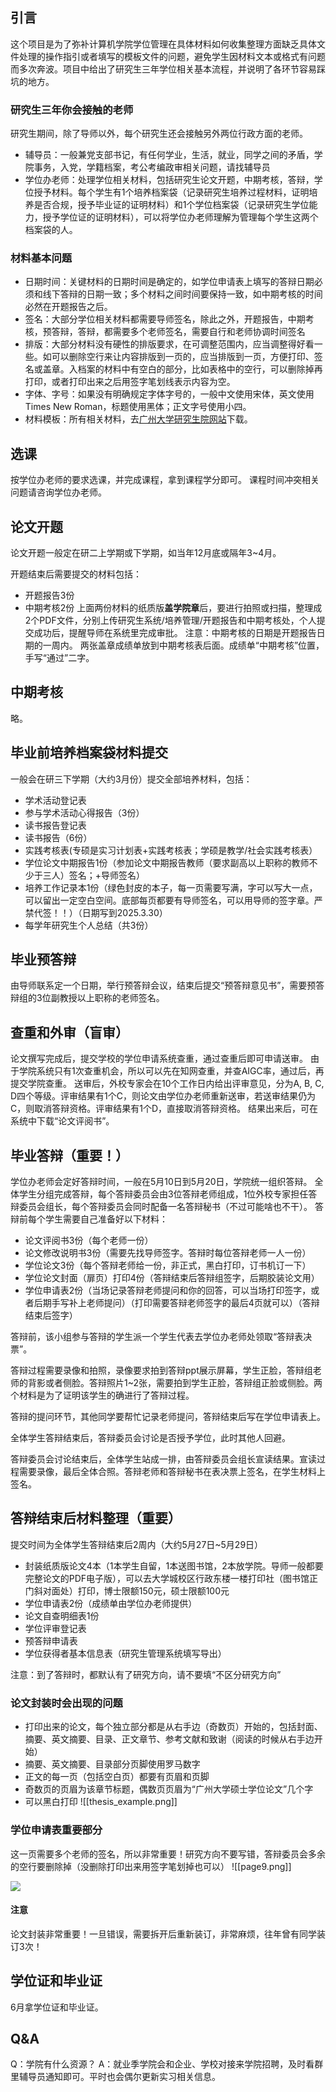 
## 引言

这个项目是为了弥补计算机学院学位管理在具体材料如何收集整理方面缺乏具体文件处理的操作指引或者填写的模板文件的问题，避免学生因材料文本或格式有问题而多次奔波。项目中给出了研究生三年学位相关基本流程，并说明了各环节容易踩坑的地方。

### 研究生三年你会接触的老师

研究生期间，除了导师以外，每个研究生还会接触另外两位行政方面的老师。
- 辅导员：一般兼党支部书记，有任何学业，生活，就业，同学之间的矛盾，学院事务，入党，学籍档案，考公考编政审相关问题，请找辅导员
- 学位办老师：处理学位相关材料，包括研究生论文开题，中期考核，答辩，学位授予材料。每个学生有1个培养档案袋（记录研究生培养过程材料，证明培养是否合规，授予毕业证的证明材料）和1个学位档案袋（记录研究生学位能力，授予学位证的证明材料），可以将学位办老师理解为管理每个学生这两个档案袋的人。

### 材料基本问题

- 日期时间：关键材料的日期时间是确定的，如学位申请表上填写的答辩日期必须和线下答辩的日期一致；多个材料之间时间要保持一致，如中期考核的时间必然在开题报告之后。
- 签名：大部分学位相关材料都需要导师签名，除此之外，开题报告，中期考核，预答辩，答辩，都需要多个老师签名，需要自行和老师协调时间签名
- 排版：大部分材料没有硬性的排版要求，在可调整范围内，应当调整得好看一些。如可以删除空行来让内容排版到一页的，应当排版到一页，方便打印、签名或盖章。入档案的材料中有空白的部分，比如表格中的空行，可以删除掉再打印，或者打印出来之后用签字笔划线表示内容为空。
- 字体、字号：如果没有明确规定字体字号的，一般中文使用宋体，英文使用Times New Roman，标题使用黑体；正文字号使用小四。
- 材料模板：所有相关材料，去[广州大学研究生院网站](https://yjsy.gzhu.edu.cn/xzzx.htm)下载。

## 选课

按学位办老师的要求选课，并完成课程，拿到课程学分即可。
课程时间冲突相关问题请咨询学位办老师。

## 论文开题

论文开题一般定在研二上学期或下学期，如当年12月底或隔年3~4月。

开题结束后需要提交的材料包括：
- 开题报告3份
- 中期考核2份
上面两份材料的纸质版**盖学院章**后，要进行拍照或扫描，整理成2个PDF文件，分别上传研究生系统/培养管理/开题报告和中期考核处，个人提交成功后，提醒导师在系统里完成审批。
注意：中期考核的日期是开题报告日期的一周内。
两张盖章成绩单放到中期考核表后面。成绩单“中期考核”位置，手写“通过”二字。

## 中期考核

略。

## 毕业前培养档案袋材料提交

一般会在研三下学期（大约3月份）提交全部培养材料，包括：
- 学术活动登记表
- 参与学术活动心得报告（3份）
- 读书报告登记表
- 读书报告（6份）
- 实践考核表(专硕是实习计划表+实践考核表；学硕是教学/社会实践考核表）
- 学位论文中期报告1份（参加论文中期报告教师（要求副高以上职称的教师不少于三人）签名；+导师签名）
- 培养工作记录本1份（绿色封皮的本子，每一页需要写满，字可以写大一点，可以留出一定空白空间。底部每页都要有导师签名，可以用导师的签字章。严禁代签！！）（日期写到2025.3.30）
- 每学年研究生个人总结（共3份）

## 毕业预答辩

由导师联系定一个日期，举行预答辩会议，结束后提交“预答辩意见书”，需要预答辩组的3位副教授以上职称的老师签名。

## 查重和外审（盲审）

论文撰写完成后，提交学校的学位申请系统查重，通过查重后即可申请送审。
由于学院系统只有1次查重机会，所以可以先在知网查重，并查AIGC率，通过后，再提交学院查重。
送审后，外校专家会在10个工作日内给出评审意见，分为A, B, C, D四个等级。评审结果有1个C，则论文由学位办老师重新送审，若送审结果仍为C，则取消答辩资格。评审结果有1个D，直接取消答辩资格。
结果出来后，可在系统中下载“论文评阅书”。

## 毕业答辩（重要！）

学位办老师会定好答辩时间，一般在5月10日到5月20日，学院统一组织答辩。
全体学生分组完成答辩，每个答辩委员会由3位答辩老师组成，1位外校专家担任答辩委员会组长，每个答辩委员会同时配备一名答辩秘书（不过可能啥也不干）。
答辩前每个学生需要自己准备好以下材料：
- 论文评阅书3份（每个老师一份）
- 论文修改说明书3份（需要先找导师签字。答辩时每位答辩老师一人一份）
- 学位论文3份（每个答辩老师给一份，非正式，黑白打印，订书机订一下）
- 学位论文封面（扉页）打印4份（答辩结束后答辩组签字，后期胶装论文用）
- 学位申请表2份（当场记录答辩老师提问和你的回答，可以当场打印签字，或者后期手写补上老师提问）（打印需要答辩老师签字的最后4页就可以）（答辩结束后签字）

答辩前，该小组参与答辩的学生派一个学生代表去学位办老师处领取“答辩表决票”。

答辩过程需要录像和拍照，录像要求拍到答辩ppt展示屏幕，学生正脸，答辩组老师的背影或者侧脸。答辩照片1~2张，需要拍到学生正脸，答辩组正脸或侧脸。两个材料是为了证明该学生的确进行了答辩过程。

答辩的提问环节，其他同学要帮忙记录老师提问，答辩结束后写在学位申请表上。

全体学生答辩结束后，答辩委员会讨论是否授予学位，此时其他人回避。

答辩委员会讨论结束后，全体学生站成一排，由答辩委员会组长宣读结果。宣读过程需要录像，最后全体合照。答辩老师和答辩秘书在表决票上签名，在学生材料上签名。

## 答辩结束后材料整理（重要）

提交时间为全体学生答辩结束后2周内（大约5月27日~5月29日）
- 封装纸质版论文4本（1本学生自留，1本送图书馆，2本放学院。导师一般都要完整论文的PDF电子版），可以去大学城校区行政东楼一楼打印社（图书馆正门斜对面处）打印，博士限额150元，硕士限额100元
- 学位申请表2份（成绩单由学位办老师提供）
- 论文自查明细表1份
- 学位评审登记表
- 预答辩申请表
- 学位获得者基本信息表（研究生管理系统填写导出）

注意：到了答辩时，都默认有了研究方向，请不要填“不区分研究方向”
### 论文封装时会出现的问题

- 打印出来的论文，每个独立部分都是从右手边（奇数页）开始的，包括封面、摘要、英文摘要、目录、正文章节、参考文献和致谢（阅读的时候从右手边开始）
- 摘要、英文摘要、目录部分页脚使用罗马数字
- 正文的每一页（包括空白页）都要有页眉和页脚
- 奇数页的页眉为该章节标题，偶数页页眉为“广州大学硕士学位论文”几个字
- 可以黑白打印
![[thesis_example.png]]

### 学位申请表重要部分

这一页需要多个老师的签名，所以非常重要！研究方向不要写错，答辩委员会多余的空行要删除掉（没删除打印出来用签字笔划掉也可以）
![[page9.png]]

![](./assets/page11.png)

#### 注意

论文封装非常重要！一旦错误，需要拆开后重新装订，非常麻烦，往年曾有同学装订3次！

## 学位证和毕业证

6月拿学位证和毕业证。

## Q&A

Q：学院有什么资源？
A：就业季学院会和企业、学校对接来学院招聘，及时看群里辅导员通知即可。平时也会偶尔更新实习相关信息。